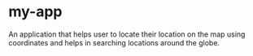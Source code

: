 # my-app
An application that helps user to locate their location on the map using coordinates and helps in searching locations around the globe.
